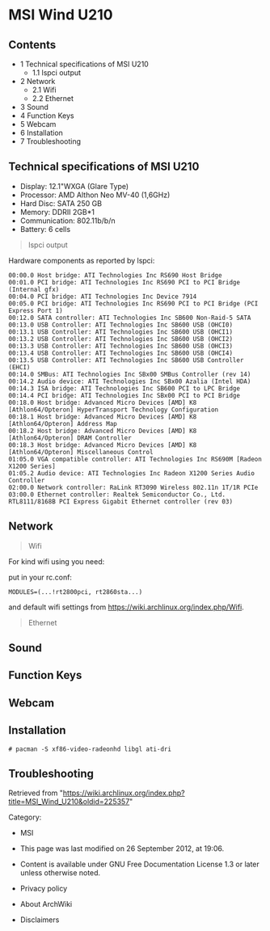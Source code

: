MSI Wind U210
=============

  

Contents
--------

-   1 Technical specifications of MSI U210
    -   1.1 lspci output
-   2 Network
    -   2.1 Wifi
    -   2.2 Ethernet
-   3 Sound
-   4 Function Keys
-   5 Webcam
-   6 Installation
-   7 Troubleshooting

Technical specifications of MSI U210
------------------------------------

-   Display: 12.1"WXGA (Glare Type)
-   Processor: AMD Althon Neo MV-40 (1,6GHz)
-   Hard Disc: SATA 250 GB
-   Memory: DDRII 2GB*1
-   Communication: 802.11b/b/n
-   Battery: 6 cells

> lspci output

Hardware components as reported by lspci:

    00:00.0 Host bridge: ATI Technologies Inc RS690 Host Bridge
    00:01.0 PCI bridge: ATI Technologies Inc RS690 PCI to PCI Bridge (Internal gfx)
    00:04.0 PCI bridge: ATI Technologies Inc Device 7914
    00:05.0 PCI bridge: ATI Technologies Inc RS690 PCI to PCI Bridge (PCI Express Port 1)
    00:12.0 SATA controller: ATI Technologies Inc SB600 Non-Raid-5 SATA
    00:13.0 USB Controller: ATI Technologies Inc SB600 USB (OHCI0)
    00:13.1 USB Controller: ATI Technologies Inc SB600 USB (OHCI1)
    00:13.2 USB Controller: ATI Technologies Inc SB600 USB (OHCI2)
    00:13.3 USB Controller: ATI Technologies Inc SB600 USB (OHCI3)
    00:13.4 USB Controller: ATI Technologies Inc SB600 USB (OHCI4)
    00:13.5 USB Controller: ATI Technologies Inc SB600 USB Controller (EHCI)
    00:14.0 SMBus: ATI Technologies Inc SBx00 SMBus Controller (rev 14)
    00:14.2 Audio device: ATI Technologies Inc SBx00 Azalia (Intel HDA)
    00:14.3 ISA bridge: ATI Technologies Inc SB600 PCI to LPC Bridge
    00:14.4 PCI bridge: ATI Technologies Inc SBx00 PCI to PCI Bridge
    00:18.0 Host bridge: Advanced Micro Devices [AMD] K8 [Athlon64/Opteron] HyperTransport Technology Configuration
    00:18.1 Host bridge: Advanced Micro Devices [AMD] K8 [Athlon64/Opteron] Address Map
    00:18.2 Host bridge: Advanced Micro Devices [AMD] K8 [Athlon64/Opteron] DRAM Controller
    00:18.3 Host bridge: Advanced Micro Devices [AMD] K8 [Athlon64/Opteron] Miscellaneous Control
    01:05.0 VGA compatible controller: ATI Technologies Inc RS690M [Radeon X1200 Series]
    01:05.2 Audio device: ATI Technologies Inc Radeon X1200 Series Audio Controller
    02:00.0 Network controller: RaLink RT3090 Wireless 802.11n 1T/1R PCIe
    03:00.0 Ethernet controller: Realtek Semiconductor Co., Ltd. RTL8111/8168B PCI Express Gigabit Ethernet controller (rev 03)

Network
-------

> Wifi

For kind wifi using you need:

put in your rc.conf:

    MODULES=(...!rt2800pci, rt2860sta...)

and default wifi settings from
https://wiki.archlinux.org/index.php/Wifi.

> Ethernet

Sound
-----

Function Keys
-------------

Webcam
------

Installation
------------

    # pacman -S xf86-video-radeonhd libgl ati-dri

Troubleshooting
---------------

Retrieved from
"https://wiki.archlinux.org/index.php?title=MSI_Wind_U210&oldid=225357"

Category:

-   MSI

-   This page was last modified on 26 September 2012, at 19:06.
-   Content is available under GNU Free Documentation License 1.3 or
    later unless otherwise noted.
-   Privacy policy
-   About ArchWiki
-   Disclaimers
